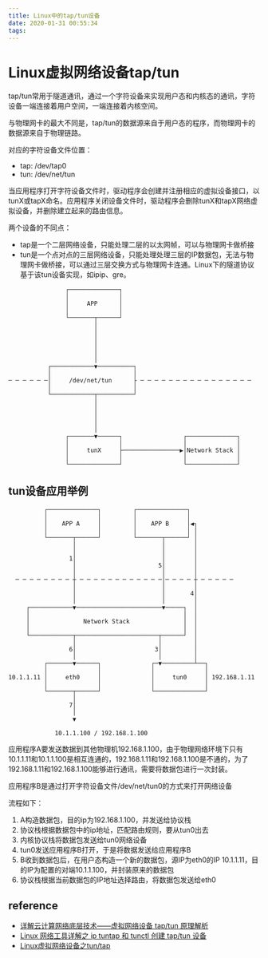 ```yaml
---
title: Linux中的tap/tun设备
date: 2020-01-31 00:55:34
tags:
---
```


# Linux虚拟网络设备tap/tun

tap/tun常用于隧道通讯，通过一个字符设备来实现用户态和内核态的通讯，字符设备一端连接着用户空间，一端连接着内核空间。

与物理网卡的最大不同是，tap/tun的数据源来自于用户态的程序，而物理网卡的数据源来自于物理链路。

对应的字符设备文件位置：

- tap: /dev/tap0
- tun: /dev/net/tun

当应用程序打开字符设备文件时，驱动程序会创建并注册相应的虚拟设备接口，以tunX或tapX命名。应用程序关闭设备文件时，驱动程序会删除tunX和tapX网络虚拟设备，并删除建立起来的路由信息。

两个设备的不同点：

- tap是一个二层网络设备，只能处理二层的以太网帧，可以与物理网卡做桥接
- tun是一个点对点的三层网络设备，只能处理处理三层的IP数据包，无法与物理网卡做桥接，可以通过三层交换方式与物理网卡连通。Linux下的隧道协议基于该tun设备实现，如ipip、gre。


```
                ┌──────────────┐
                │              │
                │     APP      │
                │              │
                └───────┬──────┘
                        │
                        │
                        │
                        │
                        │
                        │
           ┌────────────▼──────────┐
           │                       │
─ ─ ─ ─ ─ ─│     /dev/net/tun      ├ ─ ─ ─ ─ ─ ─ ─ ─ ─ ─ ─ ─ ─ ─ ─ ─
           │                       │
           └────────────┬──────────┘
                        │
                        │
                        │
                        │
                        │
                ┌───────▼──────┐                 ┌──────────────┐
                │              │                 │              │
                │     tunX     ├────────────────▶│Network Stack │
                │              │                 │              │
                └──────────────┘                 └──────────────┘
```



## tun设备应用举例


```
          ┌──────────────┐         ┌──────────────┐
          │              │         │              │
          │    APP A     │         │    APP B     │◀┐
          │              │         │              │ │
          └───────┬──────┘         └───────┬──────┘ │
                  │                        │        │
                  │                        │        │
                 1│                        │        │
                  │                       5│        │
                  │                        │        │
  ─ ─ ─ ─ ─ ─ ─ ─ ┼ ─ ─ ─ ─ ─ ─ ─ ─ ─ ─ ─ ─│─ ─ ─ ─ ┼ ─ ─ ─ ─ ─
                  │                        │        │
                  │                        │       4│
                  │                        │        │
     ┌────────────▼────────────────────────▼─────┐  │
     │                                           │  │
     │               Network Stack               │  │
     │                                           │  │
     └────────────┬───────────────────────┬──────┘  │
                  │                       │         │
                 6│                      3│         │
                  │                       │         │
          ┌───────▼──────┐              ┌─▼─────────┴──┐
          │              │              │              │
10.1.1.11 │     eth0     │              │     tun0     │ 192.168.1.11
          │              │              │              │
          └───────┬──────┘              └──────────────┘
                  │
                 7│
                  │
                  ▼

             10.1.1.100 / 192.168.1.100

```

应用程序A要发送数据到其他物理机192.168.1.100，由于物理网络环境下只有10.1.1.11和10.1.1.100是相互连通的，192.168.1.11和192.168.1.100是不通的，为了192.168.1.11和192.168.1.100能够进行通讯，需要将数据包进行一次封装。

应用程序B是通过打开字符设备文件/dev/net/tun0的方式来打开网络设备

流程如下：

1. A构造数据包，目的ip为192.168.1.100，并发送给协议栈
2. 协议栈根据数据包中的ip地址，匹配路由规则，要从tun0出去
3. 内核协议栈将数据包发送给tun0网络设备
4. tun0发送应用程序B打开，于是将数据发送给应用程序B
5. B收到数据包后，在用户态构造一个新的数据包，源IP为eth0的IP 10.1.1.11，目的IP为配置的对端10.1.1.100，并封装原来的数据包
6. 协议栈根据当前数据包的IP地址选择路由，将数据包发送给eth0

## reference

- [详解云计算网络底层技术——虚拟网络设备 tap/tun 原理解析](https://www.cnblogs.com/bakari/p/10450711.html)
- [Linux 网络工具详解之 ip tuntap 和 tunctl 创建 tap/tun 设备](https://www.cnblogs.com/bakari/p/10449664.html)
- [Linux虚拟网络设备之tun/tap](https://segmentfault.com/a/1190000009249039)

